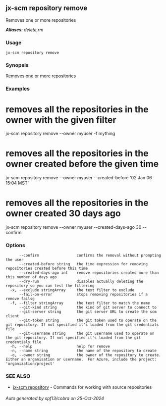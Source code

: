 ## jx-scm repository remove

Removes one or more repositories

***Aliases**: delete,rm*

### Usage

```
jx-scm repository remove
```

### Synopsis

Removes one or more repositories

### Examples

  # removes all the repositories in the owner with the given filter
  jx-scm repository remove --owner myuser -f mything
  
  # removes all the repositories in the owner created before the given time
  jx-scm repository remove --owner myuser --created-before '02 Jan 06 15:04 MST'
  
  # removes all the repositories in the owner created 30 days ago
  jx-scm repository remove --owner myuser --created-days-ago 30  --confirm

### Options

```
      --confirm                 confirms the removal without prompting the user
      --created-before string   the time expression for removing repositories created before this time
      --created-days-ago int    remove repositories created more than this number of days ago
      --dry-run                 disables actually deleting the repository so you can test the filtering
  -x, --exclude stringArray     the text filter to exclude
      --fail-on-error           stops removing repositories if a remove failsg
  -f, --filter stringArray      the text filter to match the name
      --git-kind string         the kind of git server to connect to
      --git-server string       the git server URL to create the scm client
      --git-token string        the git token used to operate on the git repository. If not specified it's loaded from the git credentials file
      --git-username string     the git username used to operate on the git repository. If not specified it's loaded from the git credentials file
  -h, --help                    help for remove
  -n, --name string             the name of the repository to create
  -o, --owner string            the owner of the repository to create. Either an organisation or username.  For Azure, include the project: 'organization/project'
```

### SEE ALSO

* [jx-scm repository](jx-scm_repository.md)	 - Commands for working with source repositories

###### Auto generated by spf13/cobra on 25-Oct-2024
